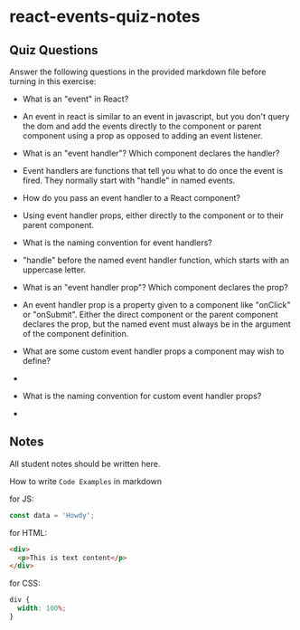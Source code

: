 # react-events-quiz-notes

## Quiz Questions

Answer the following questions in the provided markdown file before turning in this exercise:

- What is an "event" in React?
- An event in react is similar to an event in javascript, but you don't query the dom and add the events directly to the  component or parent component using a prop as opposed to adding an event listener.

- What is an "event handler"? Which component declares the handler?
- Event handlers are functions that tell you what to do once the event is fired. They normally start with "handle" in named events.  

- How do you pass an event handler to a React component?
- Using event handler props, either directly to the component or to their parent component. 

- What is the naming convention for event handlers?
- "handle" before the named event handler function, which starts with an uppercase letter.

- What is an "event handler prop"? Which component declares the prop?
- An event handler prop is a property given to a component like "onClick" or "onSubmit". Either the direct component or the parent component declares the prop, but the named event must always be in the argument of the component definition. 

- What are some custom event handler props a component may wish to define?
- 

- What is the naming convention for custom event handler props?
- 

## Notes

All student notes should be written here.

How to write `Code Examples` in markdown

for JS:

```javascript
const data = 'Howdy';
```

for HTML:

```html
<div>
  <p>This is text content</p>
</div>
```

for CSS:

```css
div {
  width: 100%;
}
```
